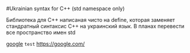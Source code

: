 #Ukrainian syntax for C++ (std namespace only)

Библиотека для С++ написаная чисто на define, которая заменяет стандратный синтаксис С++ на украинский язык.
В планах перевести все пространство имен std

[google](https://google.com/)
`test`
<https://google.com/>
